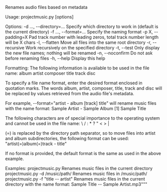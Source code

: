 Renames audio files based on metadata

Usage: projectmusic.py [options]

Options:
  -d ...,   --directory=...             Specify which directory to work in
                                        (default is the current directory)
  -f ...,   --format=...                Specify the naming format
  -p X,     --padding=X                 Pad track number with leading zeros,
                                        total track number length will be X chars
  -l,       --flatten                   Move all files into the same root
                                        directory
  -r,       --recursive                 Work recursively on the specified
                                        directory
  -t,       --test                      Only display the new file names; nothing
                                        will be renamed
  -n,       --noconfirm                 Do not ask before renaming files
  -h,       --help                      Display this help

Formatting:
  The following information is available to be used in the file name:
  album    artist    composer    title    track    disc

  To specify a file name format, enter the desired format enclosed in quotation
  marks. The words album, artist, composer, title, track and disc will be replaced
  by values retrieved from the audio file's metadata.

  For example, --format="artist - album [track] title" will rename music files
  with the name format:
  Sample Artist - Sample Album [1] Sample Title

  The following characters are of special importance to the operating system
  and cannot be used in the file name:
  \    /    :    *    ?    "    <    >    |

  (=) is replaced by the directory path separator, so to move files into
  artist and album subdirectories, the following format can be used:
  "artist(=)album(=)track - title"

  If no format is provided, the default format is the same as used in the above
  example.

Examples:
  projectmusic.py                       Renames music files in the current
                                        directory
  projectmusic.py -d /music/path/       Renames music files in /music/path/
  projectmusic.py -f "title -- artist"  Renames music files in the current
                                        directory with the name format:
                                        Sample Title -- Sample Artist.mp3"""

